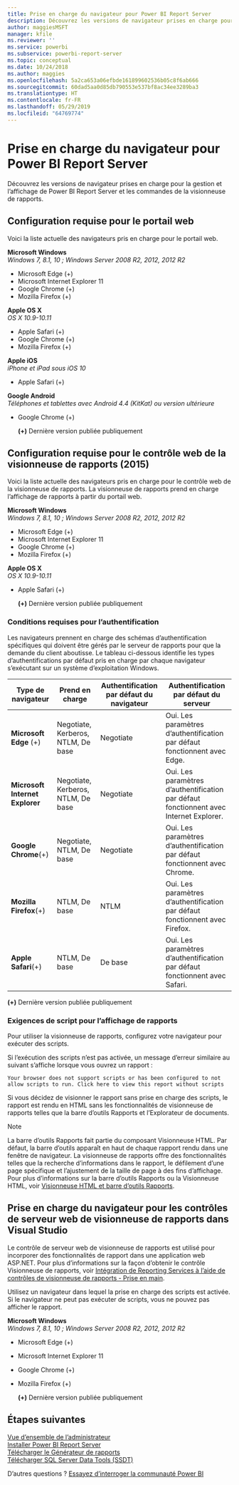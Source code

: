 ```yaml
---
title: Prise en charge du navigateur pour Power BI Report Server
description: Découvrez les versions de navigateur prises en charge pour la gestion et l’affichage de Power BI Report Server et les commandes de la visionneuse de rapports.
author: maggiesMSFT
manager: kfile
ms.reviewer: ''
ms.service: powerbi
ms.subservice: powerbi-report-server
ms.topic: conceptual
ms.date: 10/24/2018
ms.author: maggies
ms.openlocfilehash: 5a2ca653a06efbde161899602536b05c8f6ab666
ms.sourcegitcommit: 60dad5aa0d85db790553e537bf8ac34ee3289ba3
ms.translationtype: HT
ms.contentlocale: fr-FR
ms.lasthandoff: 05/29/2019
ms.locfileid: "64769774"
---
```

# <a name="browser-support-for-power-bi-report-server"></a>Prise en charge du navigateur pour Power BI Report Server
Découvrez les versions de navigateur prises en charge pour la gestion et l’affichage de Power BI Report Server et les commandes de la visionneuse de rapports.

## <a name="browser-requirements-for-the-web-portal"></a>Configuration requise pour le portail web
Voici la liste actuelle des navigateurs pris en charge pour le portail web.

**Microsoft Windows**  
*Windows 7, 8.1, 10 ; Windows Server 2008 R2, 2012, 2012 R2*

* Microsoft Edge (+)
* Microsoft Internet Explorer 11
* Google Chrome (+)
* Mozilla Firefox (+)

**Apple OS X**  
*OS X 10.9-10.11*

* Apple Safari (+)
* Google Chrome (+)
* Mozilla Firefox (+)

**Apple iOS**  
*iPhone et iPad sous iOS 10*

* Apple Safari (+)

**Google Android**  
*Téléphones et tablettes avec Android 4.4 (KitKat) ou version ultérieure*

* Google Chrome (+)
  
  **(+)**  Dernière version publiée publiquement

## <a name="browser-requirements-for-the-report-viewer-web-control-2015"></a>Configuration requise pour le contrôle web de la visionneuse de rapports (2015)
Voici la liste actuelle des navigateurs pris en charge pour le contrôle web de la visionneuse de rapports. La visionneuse de rapports prend en charge l’affichage de rapports à partir du portail web.

**Microsoft Windows**  
*Windows 7, 8.1, 10 ; Windows Server 2008 R2, 2012, 2012 R2*

* Microsoft Edge (+)
* Microsoft Internet Explorer 11
* Google Chrome (+)
* Mozilla Firefox (+)

**Apple OS X**  
*OS X 10.9-10.11*

* Apple Safari (+)
  
  **(+)**  Dernière version publiée publiquement

### <a name="authentication-requirements"></a>Conditions requises pour l’authentification
Les navigateurs prennent en charge des schémas d’authentification spécifiques qui doivent être gérés par le serveur de rapports pour que la demande du client aboutisse. Le tableau ci-dessous identifie les types d’authentifications par défaut pris en charge par chaque navigateur s’exécutant sur un système d’exploitation Windows.

| **Type de navigateur** | **Prend en charge** | **Authentification par défaut du navigateur** | **Authentification par défaut du serveur** |
| --- | --- | --- | --- |
| **Microsoft Edge** (+) |Negotiate, Kerberos, NTLM, De base |Negotiate |Oui. Les paramètres d’authentification par défaut fonctionnent avec Edge. |
| **Microsoft Internet Explorer** |Negotiate, Kerberos, NTLM, De base |Negotiate |Oui. Les paramètres d’authentification par défaut fonctionnent avec Internet Explorer. |
| **Google Chrome**(+) |Negotiate, NTLM, De base |Negotiate |Oui. Les paramètres d’authentification par défaut fonctionnent avec Chrome. |
| **Mozilla Firefox**(+) |NTLM, De base |NTLM |Oui. Les paramètres d’authentification par défaut fonctionnent avec Firefox. |
| **Apple Safari**(+) |NTLM, De base |De base |Oui. Les paramètres d’authentification par défaut fonctionnent avec Safari. |

 **(+)**  Dernière version publiée publiquement

### <a name="script-requirements-for-viewing-reports"></a>Exigences de script pour l’affichage de rapports
Pour utiliser la visionneuse de rapports, configurez votre navigateur pour exécuter des scripts.

Si l’exécution des scripts n’est pas activée, un message d’erreur similaire au suivant s’affiche lorsque vous ouvrez un rapport :

```
Your browser does not support scripts or has been configured to not allow scripts to run. Click here to view this report without scripts
```

 Si vous décidez de visionner le rapport sans prise en charge des scripts, le rapport est rendu en HTML sans les fonctionnalités de visionneuse de rapports telles que la barre d’outils Rapports et l’Explorateur de documents.

> [!NOTE]
> La barre d’outils Rapports fait partie du composant Visionneuse HTML. Par défaut, la barre d’outils apparaît en haut de chaque rapport rendu dans une fenêtre de navigateur. La visionneuse de rapports offre des fonctionnalités telles que la recherche d’informations dans le rapport, le défilement d’une page spécifique et l’ajustement de la taille de page à des fins d’affichage. Pour plus d’informations sur la barre d’outils Rapports ou la Visionneuse HTML, voir [Visionneuse HTML et barre d’outils Rapports](https://docs.microsoft.com/sql/reporting-services/html-viewer-and-the-report-toolbar).
> 
> 

## <a name="browser-support-for-report-viewer-web-server-controls-in-visual-studio"></a>Prise en charge du navigateur pour les contrôles de serveur web de visionneuse de rapports dans Visual Studio
Le contrôle de serveur web de visionneuse de rapports est utilisé pour incorporer des fonctionnalités de rapport dans une application web ASP.NET. Pour plus d’informations sur la façon d’obtenir le contrôle Visionneuse de rapports, voir [Intégration de Reporting Services à l’aide de contrôles de visionneuse de rapports - Prise en main](https://docs.microsoft.com/sql/reporting-services/application-integration/integrating-reporting-services-using-reportviewer-controls-get-started).

Utilisez un navigateur dans lequel la prise en charge des scripts est activée. Si le navigateur ne peut pas exécuter de scripts, vous ne pouvez pas afficher le rapport.

**Microsoft Windows**  
*Windows 7, 8.1, 10 ; Windows Server 2008 R2, 2012, 2012 R2*

* Microsoft Edge (+)
* Microsoft Internet Explorer 11
* Google Chrome (+)
* Mozilla Firefox (+)
  
  **(+)**  Dernière version publiée publiquement

## <a name="next-steps"></a>Étapes suivantes
[Vue d’ensemble de l’administrateur](admin-handbook-overview.md)  
[Installer Power BI Report Server](install-report-server.md)  
[Télécharger le Générateur de rapports](https://www.microsoft.com/download/details.aspx?id=53613)  
[Télécharger SQL Server Data Tools (SSDT)](http://go.microsoft.com/fwlink/?LinkID=616714)

D’autres questions ? [Essayez d’interroger la communauté Power BI](https://community.powerbi.com/)

